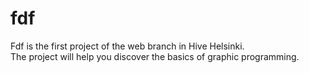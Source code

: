 # fdf

Fdf is the first project of the web branch in Hive Helsinki.  
The project will help you discover the basics of graphic programming.
